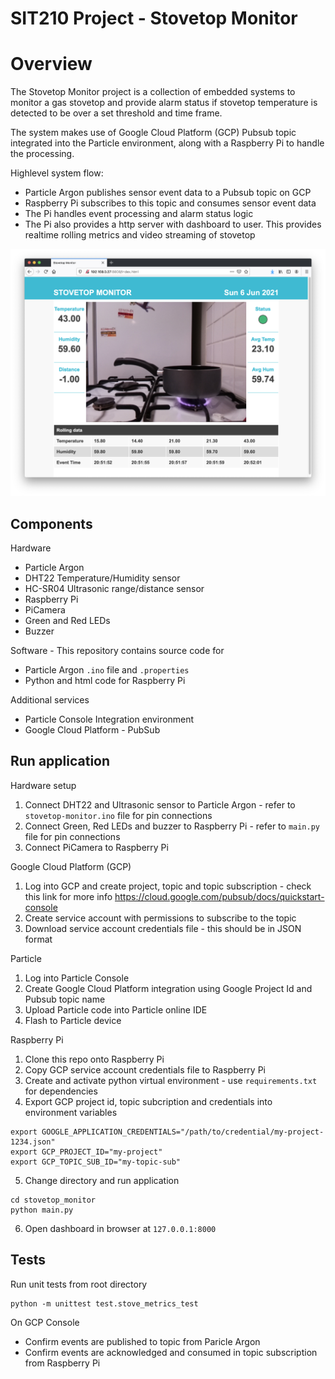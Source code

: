 # SIT210 Project - Stovetop Monitor

# Overview
The Stovetop Monitor project is a collection of embedded systems to monitor a gas stovetop and provide alarm status if stovetop temperature is detected to be over a set threshold and time frame.

The system makes use of Google Cloud Platform (GCP) Pubsub topic integrated into the Particle environment, along with a Raspberry Pi to handle the processing.

Highlevel system flow:
* Particle Argon publishes sensor event data to a Pubsub topic on GCP
* Raspberry Pi subscribes to this topic and consumes sensor event data
* The Pi handles event processing and alarm status logic
* The Pi also provides a http server with dashboard to user. This provides realtime rolling metrics and video streaming of stovetop

![alt text](Stovetop_monitor_dashboard.png "Dashboard")

## Components
Hardware
* Particle Argon
* DHT22 Temperature/Humidity sensor
* HC-SR04 Ultrasonic range/distance sensor
* Raspberry Pi
* PiCamera
* Green and Red LEDs
* Buzzer

Software - This repository contains source code for
* Particle Argon `.ino` file and `.properties`
* Python and html code for Raspberry Pi

Additional services
* Particle Console Integration environment
* Google Cloud Platform - PubSub

## Run application

Hardware setup
1. Connect DHT22 and Ultrasonic sensor to Particle Argon - refer to `stovetop-monitor.ino` file for pin connections
2. Connect Green, Red LEDs and buzzer to Raspberry Pi - refer to `main.py` file for pin connections
3. Connect PiCamera to Raspberry Pi

Google Cloud Platform (GCP)
1. Log into GCP and create project, topic and topic subscription - check this link for more info https://cloud.google.com/pubsub/docs/quickstart-console
2. Create service account with permissions to subscribe to the topic
3. Download service account credentials file - this should be in JSON format

Particle
1. Log into Particle Console
2. Create Google Cloud Platform integration using Google Project Id and Pubsub topic name
3. Upload Particle code into Particle online IDE
4. Flash to Particle device

Raspberry Pi
1. Clone this repo onto Raspberry Pi
2. Copy GCP service account credentials file to Raspberry Pi
3. Create and activate python virtual environment - use `requirements.txt` for dependencies
4. Export GCP project id, topic subcription and credentials into environment variables
```
export GOOGLE_APPLICATION_CREDENTIALS="/path/to/credential/my-project-1234.json"
export GCP_PROJECT_ID="my-project"
export GCP_TOPIC_SUB_ID="my-topic-sub"
```
5. Change directory and run application
```
cd stovetop_monitor
python main.py
```
6. Open dashboard in browser at `127.0.0.1:8000` 


## Tests
Run unit tests from root directory
```
python -m unittest test.stove_metrics_test
```

On GCP Console
* Confirm events are published to topic from Paricle Argon
* Confirm events are acknowledged and consumed in topic subscription from Raspberry Pi
